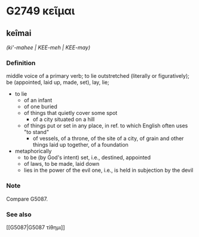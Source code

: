 # G2749 κεῖμαι

## keîmai

_(ki'-mahee | KEE-meh | KEE-may)_

### Definition

middle voice of a primary verb; to lie outstretched (literally or figuratively); be (appointed, laid up, made, set), lay, lie; 

- to lie
  - of an infant
  - of one buried
  - of things that quietly cover some spot
    - of a city situated on a hill
  - of things put or set in any place, in ref. to which English often uses &quot;to stand&quot;
    - of vessels, of a throne, of the site of a city, of grain and other things laid up together, of a foundation
- metaphorically
  - to be (by God's intent) set, i.e., destined, appointed
  - of laws, to be made, laid down
  - lies in the power of the evil one, i.e., is held in subjection by the devil

### Note

Compare G5087.

### See also

[[G5087|G5087 τίθημι]]

